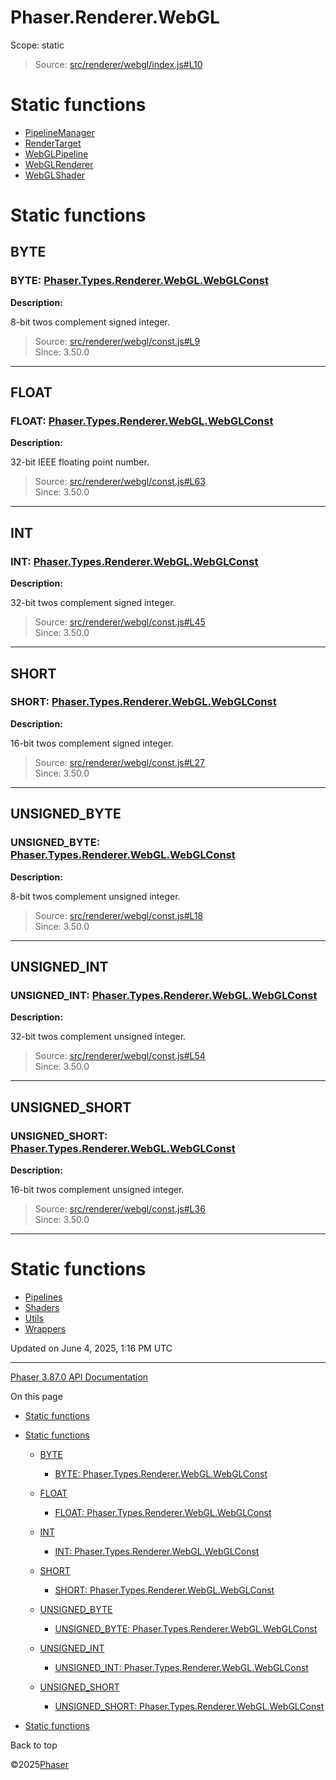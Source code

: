 # Phaser.Renderer.WebGL

Scope:
static

> Source: [src/renderer/webgl/index.js#L10](https://github.com/phaserjs/phaser/blob/v3.87.0/src/renderer/webgl/index.js#L10)

# Static functions

* [PipelineManager](../class/renderer-webgl-pipelinemanager.md)
* [RenderTarget](../class/renderer-webgl-rendertarget.md)
* [WebGLPipeline](../class/renderer-webgl-webglpipeline.md)
* [WebGLRenderer](../class/renderer-webgl-webglrenderer.md)
* [WebGLShader](../class/renderer-webgl-webglshader.md)

# Static functions

## BYTE

### BYTE: [Phaser.Types.Renderer.WebGL.WebGLConst](../typedef/types-renderer-webgl.md)

**Description:**

8-bit twos complement signed integer.

> Source: [src/renderer/webgl/const.js#L9](https://github.com/phaserjs/phaser/blob/v3.87.0/src/renderer/webgl/const.js#L9)  
> Since: 3.50.0

---

## FLOAT

### FLOAT: [Phaser.Types.Renderer.WebGL.WebGLConst](../typedef/types-renderer-webgl.md)

**Description:**

32-bit IEEE floating point number.

> Source: [src/renderer/webgl/const.js#L63](https://github.com/phaserjs/phaser/blob/v3.87.0/src/renderer/webgl/const.js#L63)  
> Since: 3.50.0

---

## INT

### INT: [Phaser.Types.Renderer.WebGL.WebGLConst](../typedef/types-renderer-webgl.md)

**Description:**

32-bit twos complement signed integer.

> Source: [src/renderer/webgl/const.js#L45](https://github.com/phaserjs/phaser/blob/v3.87.0/src/renderer/webgl/const.js#L45)  
> Since: 3.50.0

---

## SHORT

### SHORT: [Phaser.Types.Renderer.WebGL.WebGLConst](../typedef/types-renderer-webgl.md)

**Description:**

16-bit twos complement signed integer.

> Source: [src/renderer/webgl/const.js#L27](https://github.com/phaserjs/phaser/blob/v3.87.0/src/renderer/webgl/const.js#L27)  
> Since: 3.50.0

---

## UNSIGNED\_BYTE

### UNSIGNED\_BYTE: [Phaser.Types.Renderer.WebGL.WebGLConst](../typedef/types-renderer-webgl.md)

**Description:**

8-bit twos complement unsigned integer.

> Source: [src/renderer/webgl/const.js#L18](https://github.com/phaserjs/phaser/blob/v3.87.0/src/renderer/webgl/const.js#L18)  
> Since: 3.50.0

---

## UNSIGNED\_INT

### UNSIGNED\_INT: [Phaser.Types.Renderer.WebGL.WebGLConst](../typedef/types-renderer-webgl.md)

**Description:**

32-bit twos complement unsigned integer.

> Source: [src/renderer/webgl/const.js#L54](https://github.com/phaserjs/phaser/blob/v3.87.0/src/renderer/webgl/const.js#L54)  
> Since: 3.50.0

---

## UNSIGNED\_SHORT

### UNSIGNED\_SHORT: [Phaser.Types.Renderer.WebGL.WebGLConst](../typedef/types-renderer-webgl.md)

**Description:**

16-bit twos complement unsigned integer.

> Source: [src/renderer/webgl/const.js#L36](https://github.com/phaserjs/phaser/blob/v3.87.0/src/renderer/webgl/const.js#L36)  
> Since: 3.50.0

---

# Static functions

* [Pipelines](renderer-webgl-pipelines.md)
* [Shaders](renderer-webgl-shaders.md)
* [Utils](renderer-webgl-utils.md)
* [Wrappers](renderer-webgl-wrappers.md)

Updated on June 4, 2025, 1:16 PM UTC

---

[Phaser 3.87.0 API Documentation](../../index.md)

On this page

* [Static functions](#static-functions)
* [Static functions](#static-functions-1)

  + [BYTE](#byte)

    - [BYTE: Phaser.Types.Renderer.WebGL.WebGLConst](#byte-phasertypesrendererwebglwebglconst)
  + [FLOAT](#float)

    - [FLOAT: Phaser.Types.Renderer.WebGL.WebGLConst](#float-phasertypesrendererwebglwebglconst)
  + [INT](#int)

    - [INT: Phaser.Types.Renderer.WebGL.WebGLConst](#int-phasertypesrendererwebglwebglconst)
  + [SHORT](#short)

    - [SHORT: Phaser.Types.Renderer.WebGL.WebGLConst](#short-phasertypesrendererwebglwebglconst)
  + [UNSIGNED\_BYTE](#unsigned_byte)

    - [UNSIGNED\_BYTE: Phaser.Types.Renderer.WebGL.WebGLConst](#unsigned_byte-phasertypesrendererwebglwebglconst)
  + [UNSIGNED\_INT](#unsigned_int)

    - [UNSIGNED\_INT: Phaser.Types.Renderer.WebGL.WebGLConst](#unsigned_int-phasertypesrendererwebglwebglconst)
  + [UNSIGNED\_SHORT](#unsigned_short)

    - [UNSIGNED\_SHORT: Phaser.Types.Renderer.WebGL.WebGLConst](#unsigned_short-phasertypesrendererwebglwebglconst)
* [Static functions](#static-functions-2)

Back to top

©2025[Phaser](https://docs.phaser.io)